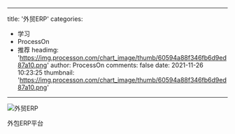 
---
title: '外贸ERP'
categories: 
 - 学习
 - ProcessOn
 - 推荐
headimg: 'https://img.processon.com/chart_image/thumb/60594a88f346fb6d9ed87a10.png'
author: ProcessOn
comments: false
date: 2021-11-26 10:23:25
thumbnail: 'https://img.processon.com/chart_image/thumb/60594a88f346fb6d9ed87a10.png'
---

<div>   
<img class="thumb" alt="外贸ERP" src="https://img.processon.com/chart_image/thumb/60594a88f346fb6d9ed87a10.png" referrerpolicy="no-referrer">
<p>外包ERP平台</p>  
</div>
            
